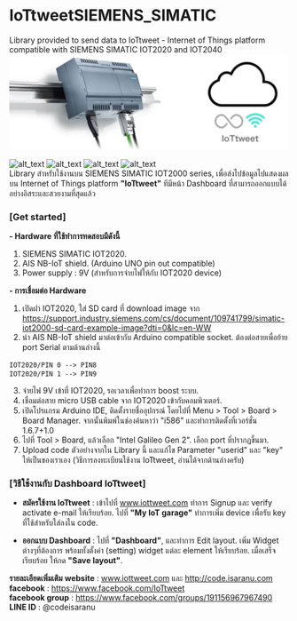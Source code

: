 # IoTtweetSIEMENS_SIMATIC
Library provided to send data to IoTtweet - Internet of Things platform compatible with SIEMENS SIMATIC IOT2020 and IOT2040<br>
![alt text](https://github.com/Isaranu/IoTtweetSIEMENS_SIMATIC/blob/master/IOT2000_IoTtweet.jpg "logo")

![alt_text](https://img.shields.io/badge/bulid-passing-brightgreen.svg "bulidpassing")
![alt_text](https://img.shields.io/badge/Compatible-ArduinoIDE-darkgreen.svg "bulidpassing")
![alt_text](https://img.shields.io/badge/Compatible-AISNBIoT-green.svg "bulidpassing")
![alt_text](https://img.shields.io/badge/Compatible-SIEMENS_SIMATIC_IOT2000-lightgrey.svg "bulidpassing")<br>
Library สำหรับใช้งานบน SIEMENS SIMATIC IOT2000 series, เพื่อส่งไปข้อมูลไปแสดงผลบน Internet of Things platform **"IoTtweet"** ทีมีหน้า Dashboard ที่สามารถออกแบบได้อย่างอิสระและสวยงามที่สุดแล้ว

### [Get started]
**- Hardware ที่ใช้ทำการทดสอบมีดังนี้**
1. SIEMENS SIMATIC IOT2020.
2. AIS NB-IoT shield. (Arduino UNO pin out compatible)
3. Power supply : 9V (สำหรับการจ่ายไฟให้กับ IOT2020 device)

**- การเชื่อมต่อ Hardware**
1. เปิดฝา IOT2020, ใส่ SD card ที่ download image จาก https://support.industry.siemens.com/cs/document/109741799/simatic-iot2000-sd-card-example-image?dti=0&lc=en-WW
2. นำ AIS NB-IoT shield มาต่อเข้ากับ Arduino compatible socket. ต้องต่อสายเพื่อย้าย port Serial ตามด้านล่างนี้
```
IOT2020/PIN 0 --> PIN8
IOT2020/PIN 1 --> PIN9
```
3. จ่ายไฟ 9V เข้าที่ IOT2020, รอเวลาเพื่อทำการ boost ระบบ.
4. เชื่อมต่อสาย micro USB cable จาก IOT2020 เข้ากับคอมพิวเตอร์.
5. เปิดโปรแกรม Arduino IDE, ติดตั้งรายชื่ออุปกรณ์ โดยไปที่ Menu > Tool > Board > Board Manager.
จากนั้นพิมพ์ในช่องค้นหาว่า "i586" และทำการติดตั้งที่เวอร์ชั่น 1.6.7+1.0
6. ไปที่ Tool > Board, แล้วเลือก "Intel Galileo Gen 2". เลือก port ที่ปรากฏขึ้นมา.
7. Upload code ตัวอย่างจากใน Library นี้ และแก้ไข Parameter "userid" และ "key" ให้เป็นของเราเอง (วิธีการลงทะเบียนใช้งาน IoTtweet, อ่านได้จากด้านล่างครับ)


### [วิธีใช้งานกับ Dashboard IoTtweet]

- **สมัครใช้งาน IoTtweet** : เข้าไปที่ www.iottweet.com ทำการ Signup และ verify activate e-mail ให้เรียบร้อย. ไปที่ **"My IoT garage"** ทำการเพิ่ม device เพื่อรับ key ที่ใช้สำหรับใส่ลงใน code.

- **ออกแบบ Dashboard** : ไปที่ **"Dashboard"**, และทำการ Edit layout. เพิ่ม Widget ต่างๆที่ต้องการ พร้อมทั้งตั้งค่า (setting) widget แต่ละ element ให้เรียบร้อย. เมื่อเสร็จเรียบร้อย ให้กด **"Save layout"**.


**รายละเอียดเพิ่มเติม**
**website** : www.iottweet.com และ http://code.isaranu.com<br>
**facebook** : https://www.facebook.com/IoTtweet<br>
**facebook group** : https://www.facebook.com/groups/191156967967490<br>
**LINE ID** : @codeisaranu


